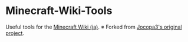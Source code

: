 # Minecraft-Wiki-Tools
Useful tools for the [Minecraft Wiki (ja)](https://minecraft-ja.gamepedia.com/).
※ Forked from [Jocopa3's original project](https://github.com/jocopa3/Minecraft-Wiki-Tools).
